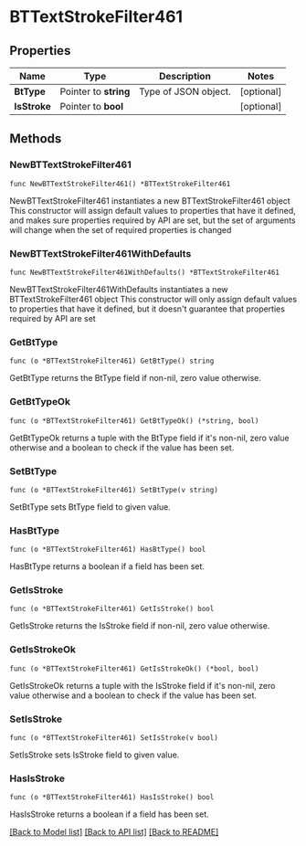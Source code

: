 # BTTextStrokeFilter461

## Properties

Name | Type | Description | Notes
------------ | ------------- | ------------- | -------------
**BtType** | Pointer to **string** | Type of JSON object. | [optional] 
**IsStroke** | Pointer to **bool** |  | [optional] 

## Methods

### NewBTTextStrokeFilter461

`func NewBTTextStrokeFilter461() *BTTextStrokeFilter461`

NewBTTextStrokeFilter461 instantiates a new BTTextStrokeFilter461 object
This constructor will assign default values to properties that have it defined,
and makes sure properties required by API are set, but the set of arguments
will change when the set of required properties is changed

### NewBTTextStrokeFilter461WithDefaults

`func NewBTTextStrokeFilter461WithDefaults() *BTTextStrokeFilter461`

NewBTTextStrokeFilter461WithDefaults instantiates a new BTTextStrokeFilter461 object
This constructor will only assign default values to properties that have it defined,
but it doesn't guarantee that properties required by API are set

### GetBtType

`func (o *BTTextStrokeFilter461) GetBtType() string`

GetBtType returns the BtType field if non-nil, zero value otherwise.

### GetBtTypeOk

`func (o *BTTextStrokeFilter461) GetBtTypeOk() (*string, bool)`

GetBtTypeOk returns a tuple with the BtType field if it's non-nil, zero value otherwise
and a boolean to check if the value has been set.

### SetBtType

`func (o *BTTextStrokeFilter461) SetBtType(v string)`

SetBtType sets BtType field to given value.

### HasBtType

`func (o *BTTextStrokeFilter461) HasBtType() bool`

HasBtType returns a boolean if a field has been set.

### GetIsStroke

`func (o *BTTextStrokeFilter461) GetIsStroke() bool`

GetIsStroke returns the IsStroke field if non-nil, zero value otherwise.

### GetIsStrokeOk

`func (o *BTTextStrokeFilter461) GetIsStrokeOk() (*bool, bool)`

GetIsStrokeOk returns a tuple with the IsStroke field if it's non-nil, zero value otherwise
and a boolean to check if the value has been set.

### SetIsStroke

`func (o *BTTextStrokeFilter461) SetIsStroke(v bool)`

SetIsStroke sets IsStroke field to given value.

### HasIsStroke

`func (o *BTTextStrokeFilter461) HasIsStroke() bool`

HasIsStroke returns a boolean if a field has been set.


[[Back to Model list]](../README.md#documentation-for-models) [[Back to API list]](../README.md#documentation-for-api-endpoints) [[Back to README]](../README.md)


